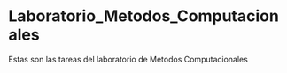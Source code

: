 Laboratorio_Metodos_Computacionales
===================================

Estas son las tareas del laboratorio de Metodos Computacionales
